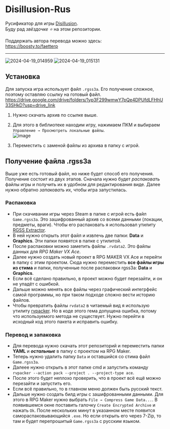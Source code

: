 # Disillusion-Rus

Русификатор для игры [Disillusion](https://store.steampowered.com/app/1490060).  
Буду рад *звёздочке ⭐* на этом репозитории.

Поддержать автора перевода можно здесь:  
https://boosty.to/faetterp

---

![2024-04-19_014959](https://github.com/FaetterP/Disillusion-Rus/assets/56697273/82db48e7-65cb-4579-bcb9-e926dbbe6b72)
![2024-04-19_015131](https://github.com/FaetterP/Disillusion-Rus/assets/56697273/e528087c-412f-472b-9965-0d9b39db3ce6)

## Установка

Для запуска игра использует файл `.rgss3a`. Его получение сложное, поэтому оставляю ссылку на готовый файл.  
https://drive.google.com/drive/folders/1yp3F299wmwY7pQe4DPUfdLFHhU33SHkD?usp=drive_link

1) Нужно скачать архив по ссылке выше.

2) Для этого в библиотеке находим игру, нажимаем ПКМ и выбираем `Управление → Просмотреть локальные файлы`.  
![image](https://github.com/FaetterP/Disillusion-Rus/assets/56697273/cf2b574e-f3cc-4da1-88f3-c76227b659ec)

3) Переместить с заменой файлы из архива в папку с игрой.

## Получение файла .rgss3a

Выше уже есть готовый файл, но ниже будет способ его получения.  
Получение состоит из двух этапов. Сначала нужно будет *распаковать* файлы игры и получить их в удобном для редактирования виде. Далее нужно обратно *запаковать* их, чтобы игра запустилась.

### Распаковка

+ При скачивании игры через Steam в папке с игрой есть файл `Game.rgss3a`. Это зашифрованный архив со всеми данными (локации, предметы, враги). Чтобы его распаковать я использовал утилиту [RGSS Extractor](https://github.com/KatyushaScarlet/RGSS-Extractor/releases).  
+ В ней нужно открыть этот файл и извлечь две папки: **Data** и **Graphics**. Эти папки появятся в папке с утилитой.  
+ После распаковки можно заметить файлы `.rvdata2`. Это файлы данных для *RPG Maker VX Ace*.  
+ Далее нужно создать новый проект в RPG MAKER VX Ace и перейти в папку с этим проектом. Сюда нужно переместить **все файлы игры из стима** и папки, полученные после распаковки rgss3a: **Data** и **Graphics**.
+ Если всё сделано правильно, в проект можно будет перезайти, и он не упадёт с ошибкой.  
+ Дальше можно менять все файлы через графический интегрфейс самой программы, но при таком подходе сложно вести историю файлов.  
+ Чтобы превратить файлы `rvdata2` в читаемый вид я использую утилиту [rvpacker](https://github.com/Solistra/rvpacker). Но в коде этого гема допущена ошибка, потому что используемого метода не существует. Нужно перейти в исходный код этого пакета и исправить ошибку.

### Перевод и запаковка

+ Для перевода нужно скачать этот репозиторий и переместить папки **YAML** и ***остальные*** в папку с проектом на RPG Maker.
+ Теперь нужно удалить папку `Data` и оставшийся со стима файл `Game.rgss3a`.
+ Далеее нужно открыть в этот папке cmd и запустить команду `rvpacker --action pack --project . --project-type ace`.
+ После этого будет неплохо проверить, что в проект всё ещё можно перезайти и запустить его.
+ Если всё правильно, то в главном меню должен быть русский текст.
+ Дальше нужно создать билд игры с зашифрованными данными. Для этого в RPG Maker нужно выбрать `File → Compress Game Data...`. В появившемся окне поставить галочку `Create Encrypted Archive` и нажать `Ok`. После нескольких минут в указанном месте появится самораспаковывающийся `.exe`. Но если открыть его через 7-Zip, то там и будет перепрошитый `Game.rgss3a` с русским языком.
